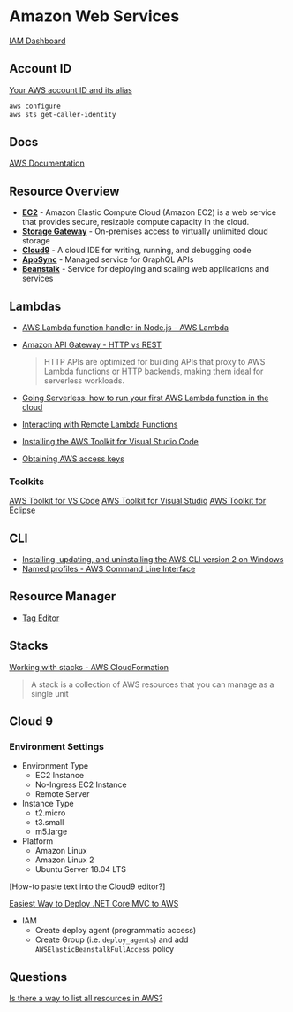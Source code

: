 # Amazon Web Services

[IAM Dashboard](https://console.aws.amazon.com/iam/home?region=us-east-1)


## Account ID

[Your AWS account ID and its alias](https://docs.aws.amazon.com/IAM/latest/UserGuide/console_account-alias.html)

```bash
aws configure
aws sts get-caller-identity
```

## Docs

[AWS Documentation](https://docs.aws.amazon.com/index.html)



## Resource Overview

* [**EC2**](https://aws.amazon.com/ec2/) - Amazon Elastic Compute Cloud (Amazon EC2) is a web service that provides secure, resizable compute capacity in the cloud.
* [**Storage Gateway**](https://aws.amazon.com/storagegateway) - On-premises access to virtually unlimited cloud storage
* [**Cloud9**](https://console.aws.amazon.com/cloud9/home/product) - A cloud IDE for writing, running, and debugging code
* [**AppSync**](https://aws.amazon.com/appsync/) - Managed service for GraphQL APIs
* [**Beanstalk**](https://aws.amazon.com/elasticbeanstalk/) - Service for deploying and scaling web applications and services

## Lambdas

* [AWS Lambda function handler in Node.js - AWS Lambda](https://docs.aws.amazon.com/lambda/latest/dg/nodejs-handler.html)
* [Amazon API Gateway - HTTP vs REST](https://aws.amazon.com/about-aws/whats-new/2019/12/amazon-api-gateway-offers-faster-cheaper-simpler-apis-using-http-apis-preview/)

    > HTTP APIs are optimized for building APIs that proxy to AWS Lambda functions or HTTP backends, making them ideal for serverless workloads.

* [Going Serverless: how to run your first AWS Lambda function in the cloud](https://www.freecodecamp.org/news/going-serverless-how-to-run-your-first-aws-lambda-function-in-the-cloud-d866a9b51536/)
* [Interacting with Remote Lambda Functions](https://docs.aws.amazon.com/toolkit-for-vscode/latest/userguide/remote-lambda.html)
* [Installing the AWS Toolkit for Visual Studio Code](https://docs.aws.amazon.com/toolkit-for-vscode/latest/userguide/setup-toolkit.html)
* [Obtaining AWS access keys](https://docs.aws.amazon.com/toolkit-for-vscode/latest/userguide/obtain-credentials.html)



### Toolkits

[AWS Toolkit for VS Code](https://docs.aws.amazon.com/toolkit-for-vscode/latest/userguide/welcome.html)
[AWS Toolkit for Visual Studio](https://docs.aws.amazon.com/toolkit-for-visual-studio/latest/user-guide/welcome.html)
[AWS Toolkit for Eclipse](https://docs.aws.amazon.com/toolkit-for-eclipse/v1/user-guide/welcome.html)


## CLI

* [Installing, updating, and uninstalling the AWS CLI version 2 on Windows](https://docs.aws.amazon.com/cli/latest/userguide/install-cliv2-windows.html)
* [Named profiles - AWS Command Line Interface](https://docs.aws.amazon.com/cli/latest/userguide/cli-configure-profiles.html)

## Resource Manager

* [Tag Editor](https://us-east-2.console.aws.amazon.com/resource-groups/tag-editor/find-resources?region=us-east-2)

## Stacks

[Working with stacks - AWS CloudFormation](https://docs.aws.amazon.com/AWSCloudFormation/latest/UserGuide/stacks.html)

> A stack is a collection of AWS resources that you can manage as a single unit

## Cloud 9

### Environment Settings

* Environment Type
  * EC2 Instance
  * No-Ingress EC2 Instance
  * Remote Server
* Instance Type
  * t2.micro
  * t3.small
  * m5.large
* Platform
  * Amazon Linux
  * Amazon Linux 2
  * Ubuntu Server 18.04 LTS

[How-to paste text into the Cloud9 editor?]

[Easiest Way to Deploy .NET Core MVC to AWS](https://www.youtube.com/watch?v=JlJ7PmNIOac)

* IAM
  * Create deploy agent (programmatic access)
  * Create Group (i.e. `deploy_agents`) and add `AWSElasticBeanstalkFullAccess` policy



## Questions

[Is there a way to list all resources in AWS?](https://stackoverflow.com/q/44391817/1366033)

